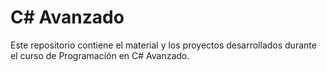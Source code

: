 # C# Avanzado
Este repositorio contiene el material y los proyectos desarrollados durante el curso de Programación en C# Avanzado.
